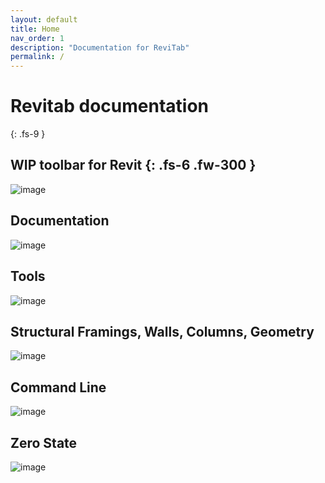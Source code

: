 ```yaml
---
layout: default
title: Home
nav_order: 1
description: "Documentation for ReviTab"
permalink: /
---
```


# Revitab documentation
{: .fs-9 }

WIP toolbar for Revit
{: .fs-6 .fw-300 }
---

![image](https://user-images.githubusercontent.com/27025848/160990246-d376e8cd-b8a3-4b4b-b5c7-de72a09704a3.png)

## Documentation
![image](https://user-images.githubusercontent.com/27025848/161169121-58d85f10-16ed-46c7-9ecc-9d82976c1f98.png)

## Tools
![image](https://user-images.githubusercontent.com/27025848/161169145-a438a256-4c28-42c9-86a9-df168cd945e3.png)

## Structural Framings, Walls, Columns, Geometry
![image](https://user-images.githubusercontent.com/27025848/161169545-8b4210f0-8f2c-464c-8ff2-cec40efef923.png)

## Command Line
![image](https://user-images.githubusercontent.com/27025848/161181261-5fc09d44-a1a8-46fd-befb-645f9c067ba6.png)

## Zero State
![image](https://user-images.githubusercontent.com/27025848/161169848-0f945d9a-48cd-4e77-9400-ced3e69500c0.png)



